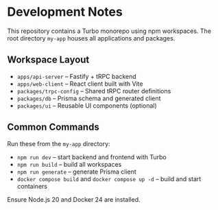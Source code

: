 # Development Notes

This repository contains a Turbo monorepo using npm workspaces. The root directory `my-app` houses all applications and packages.

## Workspace Layout
- `apps/api-server` – Fastify + tRPC backend
- `apps/web-client` – React client built with Vite
- `packages/trpc-config` – Shared tRPC router definitions
- `packages/db` – Prisma schema and generated client
- `packages/ui` – Reusable UI components (optional)

## Common Commands
Run these from the `my-app` directory:
- `npm run dev` – start backend and frontend with Turbo
- `npm run build` – build all workspaces
- `npm run generate` – generate Prisma client
- `docker compose build` and `docker compose up -d` – build and start containers

Ensure Node.js 20 and Docker 24 are installed.
